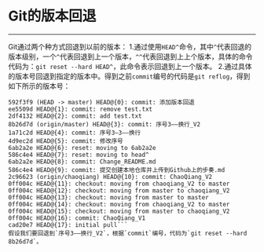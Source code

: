 # Git的版本回退
----
Git通过两个种方式回退到以前的版本：
1.通过使用`HEAD^`命令，其中`^`代表回退的版本级别，一个`^`代表回退到上一个版本，`^^`代表回退到上上个版本，具体的命令代码为：`git reset --hard HEAD^`，此命令表示回退到上一个版本。
2.通过具体的版本号回退到指定的版本中。得到之前`commit`编号的代码是`git reflog`，得到如下所示的版本号：
```
592f3f9 (HEAD -> master) HEAD@{0}: commit: 添加版本回退
ee5509d HEAD@{1}: commit: remove test.txt
2df4132 HEAD@{2}: commit: add test.txt
8b26d7d (origin/master) HEAD@{3}: commit: 序号3——换行_V2
1a71c2d HEAD@{4}: commit: 序号3—3——换行
4d9ec2d HEAD@{5}: commit: 修改序号
6ab2a2e HEAD@{6}: reset: moving to 6ab2a2e
586c4e4 HEAD@{7}: reset: moving to head^
6ab2a2e HEAD@{8}: commit: Change_README.md
586c4e4 HEAD@{9}: commit: 提交创建本地仓库并上传到Github上的步奏.md
2c96623 (origin/chaoqiang) HEAD@{10}: commit: ChaoQiang_V2
0ff004c HEAD@{11}: checkout: moving from chaoqiang_V2 to master
0ff004c HEAD@{12}: checkout: moving from master to chaoqiang_V2
0ff004c HEAD@{13}: checkout: moving from master to master
0ff004c HEAD@{14}: checkout: moving from chaoqiang_V2 to master
0ff004c HEAD@{15}: checkout: moving from master to chaoqiang_V2
0ff004c HEAD@{16}: commit: ChaoQiang_V1
cad20e7 HEAD@{17}: initial pull```
假设我们要回退到`序号3——换行_V2`，根据`commit`编号，代码为`git reset --hard 8b26d7d`。